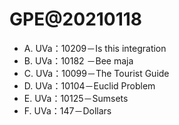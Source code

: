 # GPE@20210118

* A. UVa：10209－Is this integration
* B. UVa：10182 －Bee maja
* C. UVa：10099－The Tourist Guide
* D. UVa：10104－Euclid Problem
* E. UVa：10125－Sumsets
* F. UVa：147－Dollars
